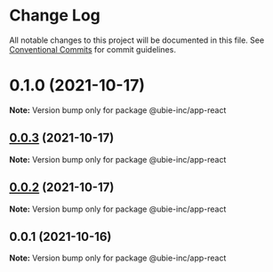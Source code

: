 # Change Log

All notable changes to this project will be documented in this file.
See [Conventional Commits](https://conventionalcommits.org) for commit guidelines.

# 0.1.0 (2021-10-17)

**Note:** Version bump only for package @ubie-inc/app-react





## [0.0.3](https://github.com/capacitor-community/react-hooks/compare/@ubie-inc/app-react@0.0.2...@ubie-inc/app-react@0.0.3) (2021-10-17)

**Note:** Version bump only for package @ubie-inc/app-react





## [0.0.2](https://github.com/capacitor-community/react-hooks/compare/@ubie-inc/app-react@0.0.1...@ubie-inc/app-react@0.0.2) (2021-10-17)

**Note:** Version bump only for package @ubie-inc/app-react





## 0.0.1 (2021-10-16)

**Note:** Version bump only for package @ubie-inc/app-react
